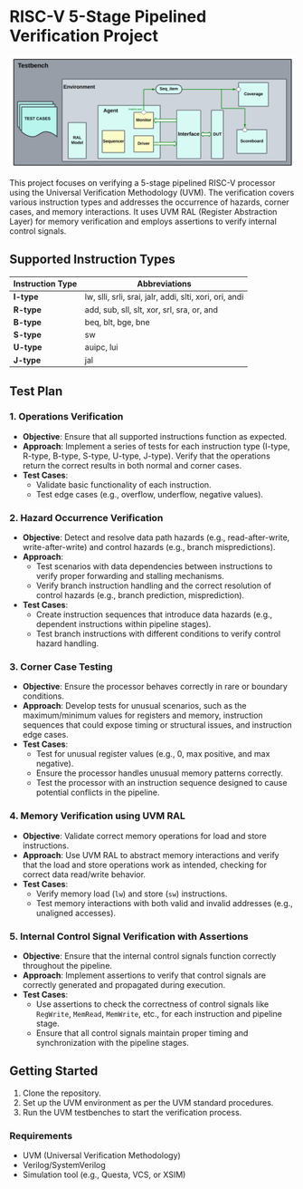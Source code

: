 # RISC-V 5-Stage Pipelined Verification Project

![Block Diagram](Block_Diagram.png)

This project focuses on verifying a 5-stage pipelined RISC-V processor using the Universal Verification Methodology (UVM). The verification covers various instruction types and addresses the occurrence of hazards, corner cases, and memory interactions. It uses UVM RAL (Register Abstraction Layer) for memory verification and employs assertions to verify internal control signals.

## Supported Instruction Types

| Instruction Type | Abbreviations                                                              |
|------------------|----------------------------------------------------------------------------|
| **I-type**       | lw, slli, srli, srai, jalr, addi, slti, xori, ori, andi                    |
| **R-type**       | add, sub, sll, slt, xor, srl, sra, or, and                                  |
| **B-type**       | beq, blt, bge, bne                                                         |
| **S-type**       | sw                                                                         |
| **U-type**       | auipc, lui                                                                 |
| **J-type**       | jal                                                                        |

## Test Plan

### 1. **Operations Verification**
   - **Objective**: Ensure that all supported instructions function as expected.
   - **Approach**: Implement a series of tests for each instruction type (I-type, R-type, B-type, S-type, U-type, J-type). Verify that the operations return the correct results in both normal and corner cases.
   - **Test Cases**:
     - Validate basic functionality of each instruction.
     - Test edge cases (e.g., overflow, underflow, negative values).

### 2. **Hazard Occurrence Verification**
   - **Objective**: Detect and resolve data path hazards (e.g., read-after-write, write-after-write) and control hazards (e.g., branch mispredictions).
   - **Approach**: 
     - Test scenarios with data dependencies between instructions to verify proper forwarding and stalling mechanisms.
     - Verify branch instruction handling and the correct resolution of control hazards (e.g., branch prediction, misprediction).
   - **Test Cases**:
     - Create instruction sequences that introduce data hazards (e.g., dependent instructions within pipeline stages).
     - Test branch instructions with different conditions to verify control hazard handling.

### 3. **Corner Case Testing**
   - **Objective**: Ensure the processor behaves correctly in rare or boundary conditions.
   - **Approach**: Develop tests for unusual scenarios, such as the maximum/minimum values for registers and memory, instruction sequences that could expose timing or structural issues, and instruction edge cases.
   - **Test Cases**:
     - Test for unusual register values (e.g., 0, max positive, and max negative).
     - Ensure the processor handles unusual memory patterns correctly.
     - Test the processor with an instruction sequence designed to cause potential conflicts in the pipeline.

### 4. **Memory Verification using UVM RAL**
   - **Objective**: Validate correct memory operations for load and store instructions.
   - **Approach**: Use UVM RAL to abstract memory interactions and verify that the load and store operations work as intended, checking for correct data read/write behavior.
   - **Test Cases**:
     - Verify memory load (`lw`) and store (`sw`) instructions.
     - Test memory interactions with both valid and invalid addresses (e.g., unaligned accesses).
   
### 5. **Internal Control Signal Verification with Assertions**
   - **Objective**: Ensure that the internal control signals function correctly throughout the pipeline.
   - **Approach**: Implement assertions to verify that control signals are correctly generated and propagated during execution.
   - **Test Cases**:
     - Use assertions to check the correctness of control signals like `RegWrite`, `MemRead`, `MemWrite`, etc., for each instruction and pipeline stage.
     - Ensure that all control signals maintain proper timing and synchronization with the pipeline stages.

## Getting Started

1. Clone the repository.
2. Set up the UVM environment as per the UVM standard procedures.
3. Run the UVM testbenches to start the verification process.

### Requirements
- UVM (Universal Verification Methodology)
- Verilog/SystemVerilog
- Simulation tool (e.g., Questa, VCS, or XSIM)

